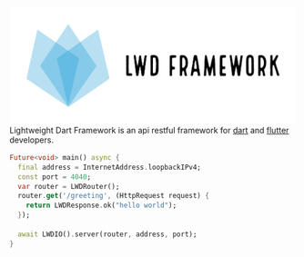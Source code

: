 ![LWD-Framework](https://github.com/emirg1989/LWD-Framework/blob/main/logo_transparent_background.png)
Lightweight Dart Framework is an api restful framework for [dart](https://dart.dev/) and [flutter](https://flutter.dev/) developers.

```dart
Future<void> main() async {
  final address = InternetAddress.loopbackIPv4;
  const port = 4040;
  var router = LWDRouter();
  router.get('/greeting', (HttpRequest request) {
    return LWDResponse.ok("hello world");
  });

  await LWDIO().server(router, address, port);
}
```